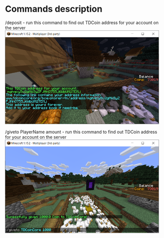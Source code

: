 Commands description
=

/deposit - run this command to find out TDCoin address for your account on the server
![Result of running /deposit command](/images/tatoshis_deposit.png?raw=true "/deposit Example")

/giveto PlayerName amount - run this command to find out TDCoin address for your account on the server
![Result of running "/giveto TDCoinCore 1000" command](/images/tatoshis_giveto.png?raw=true "/giveto Example")
